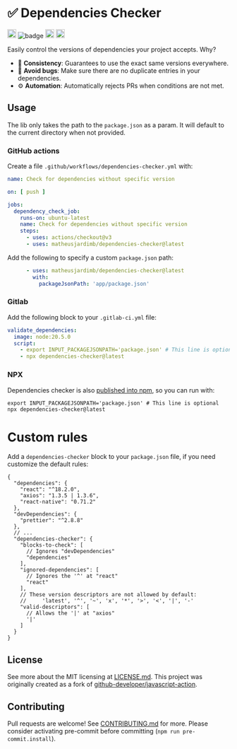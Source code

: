 # :white_check_mark: Dependencies Checker

<a href="https://github.com/matheusjardimb/dependencies-checker/actions"><img alt="javscript-action status" height="20" src="https://github.com/matheusjardimb/dependencies-checker/actions/workflows/test_coverage.yml/badge.svg"></a>
![badge](https://img.shields.io/endpoint?url=https://gist.githubusercontent.com/matheusjardimb/f17f5787f5b4ac05a4b5a5b73a32e446/raw/test.json)
<a href="https://img.shields.io/github/v/release/matheusjardimb/dependencies-checker"><img alt="release" height="20" src="https://img.shields.io/github/v/release/matheusjardimb/dependencies-checker"></a>
<a href="https://www.npmjs.com/package/dependencies-checker"><img src="https://badge.fury.io/js/dependencies-checker.svg" alt="npm version" height="20"></a>

Easily control the versions of dependencies your project accepts. Why?

- :handshake: **Consistency**: Guarantees to use the exact same versions everywhere.
- :bug: **Avoid bugs**: Make sure there are no duplicate entries in your dependencies.
- :gear: **Automation**: Automatically rejects PRs when conditions are not met.

## Usage

The lib only takes the path to the `package.json` as a param. It will default to the current directory
when not provided.

### GitHub actions

Create a file `.github/workflows/dependencies-checker.yml` with:

```yaml
name: Check for dependencies without specific version

on: [ push ]

jobs:
  dependency_check_job:
    runs-on: ubuntu-latest
    name: Check for dependencies without specific version
    steps:
      - uses: actions/checkout@v3
      - uses: matheusjardimb/dependencies-checker@latest
```

Add the following to specify a custom `package.json` path:

```yaml
      - uses: matheusjardimb/dependencies-checker@latest
        with:
          packageJsonPath: 'app/package.json'
```

### Gitlab

Add the following block to your `.gitlab-ci.yml` file:

```yaml
validate_dependencies:
  image: node:20.5.0
  script:
    - export INPUT_PACKAGEJSONPATH='package.json' # This line is optional
    - npx dependencies-checker@latest
```

### NPX

Dependencies checker is also [published into npm](https://www.npmjs.com/package/dependencies-checker), so you can run
with:

```shell
export INPUT_PACKAGEJSONPATH='package.json' # This line is optional
npx dependencies-checker@latest
```

# Custom rules

Add a `dependencies-checker` block to your `package.json` file, if you need customize the default rules:

```json5
{
  "dependencies": {
    "react": "^18.2.0",
    "axios": "1.3.5 | 1.3.6",
    "react-native": "0.71.2"
  },
  "devDependencies": {
    "prettier": "^2.8.8"
  },
  // ...
  "dependencies-checker": {
    "blocks-to-check": [
      // Ignores "devDependencies"
      "dependencies"
    ],
    "ignored-dependencies": [
      // Ignores the '^' at "react"
      "react"
    ],
    // These version descriptors are not allowed by default:
    //     'latest', '^', '~', 'x', '*', '>', '<', '|', '-'
    "valid-descriptors": [
      // Allows the '|' at "axios"
      '|'
    ]
  }
}
```

## License

See more about the MIT licensing at [LICENSE.md](LICENSE.md). This project was originally created as a fork of
[github-developer/javascript-action](https://github.com/github-developer/javascript-action).

## Contributing

Pull requests are welcome! See [CONTRIBUTING.md](CONTRIBUTING.md) for more. Please consider activating pre-commit before
committing (`npm run pre-commit.install`).
